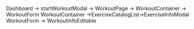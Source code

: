  Dashboard -> startWorkoutModal -> WorkoutPage -> WorkoutContainer -> WorkoutForm 
 WorkoutContainer ->ExerciseCatalogList->ExerciseInfoModal
 WorkoutForm -> WorkoutInfoEditable
 